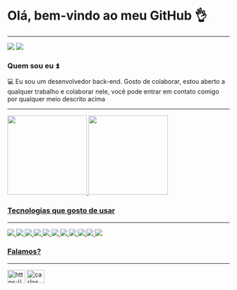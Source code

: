 # Olá, bem-vindo ao meu GitHub :ok_hand:
--------------------------------------
<a href="mailto://webdesigncuba@gmail.com"><img src="https://img.shields.io/badge/Gmail-D14836?style=for-the-badge&logo=gmail&logoColor=white" /></a> <a href="https://www.linkedin.com/in/david-cordero"><img src="https://img.shields.io/badge/LinkedIn-0077B5?style=for-the-badge&logo=linkedin&logoColor=white" /></a>


### Quem sou eu :arrow_double_up:

 :computer: Eu sou um desenvolvedor back-end. Gosto de colaborar, estou aberto a qualquer trabalho e colaborar nele, você pode entrar em contato comigo por qualquer meio descrito acima

------------------------------------------
<div>
<a href="https://github.com/webdesigncuba">
<img loading="lazy" height="180em" src="https://github-readme-stats.vercel.app/api/top-langs/?username=webdesigncuba&layout=compact&langs_count=7"/>
<img loading="lazy" height="180em" src="https://github-readme-stats.vercel.app/api?username=webdesigncuba&show_icons=true&include_all_commits=true&count_private=true"/>
</div>


### Tecnologias que gosto de usar
---------------------------------
<img src="https://img.shields.io/badge/PHP-777BB4?style=for-the-badge&logo=php&logoColor=white" /> <img src="https://img.shields.io/badge/MySQL-005C84?style=for-the-badge&logo=mysql&logoColor=white" /> <img src="https://img.shields.io/badge/HTML5-E34F26?style=for-the-badge&logo=html5&logoColor=white" /> <img src="https://img.shields.io/badge/CSS3-1572B6?style=for-the-badge&logo=css3&logoColor=white" /> <img src="https://img.shields.io/badge/JavaScript-323330?style=for-the-badge&logo=javascript&logoColor=F7DF1E" /> <img src="https://img.shields.io/badge/Python-FFD43B?style=for-the-badge&logo=python&logoColor=blue" /> <img src="[https://img.shields.io/badge/Python-FFD43B?style=for-the-badge&logo=python&logoColor=blue](https://img.shields.io/badge/Docker-2CA5E0?style=for-the-badge&logo=docker&logoColor=white)" /> <img src="https://img.shields.io/badge/Django-092E20?style=for-the-badge&logo=django&logoColor=green" /> <img src="https://img.shields.io/badge/Symfony-000000?style=for-the-badge&logo=Symfony&logoColor=white" /> <img src="https://img.shields.io/badge/Angular-DD0031?style=for-the-badge&logo=angular&logoColor=white" /> <img src="https://img.shields.io/badge/Ionic-3880FF?style=for-the-badge&logo=ionic&logoColor=white"/> 

### Falamos?
--------------------------------------
<p align="left"> 
<a href="https://codepen.io/webdesigncuba" target="blank"><img align="center" src="https://cdn.jsdelivr.net/npm/simple-icons@3.0.1/icons/codepen.svg" alt="https://codepen.io/carlossalvadordiaz" height="30" width="40" /></a> 
<a href="https://linkedin.com/in/david-cordero/" target="blank"><img align="center" src="https://cdn.jsdelivr.net/npm/simple-icons@3.0.1/icons/linkedin.svg" alt="carlos salvador díaz" height="30" width="40" /></a>
</p>


